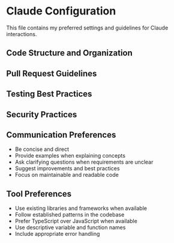 # Claude Configuration

This file contains my preferred settings and guidelines for Claude interactions.

## Code Structure and Organization
<!-- include: ../../blocks/base/code-structure.md -->

## Pull Request Guidelines  
<!-- include: ../../blocks/base/pr-guidelines.md -->

## Testing Best Practices
<!-- include: ../../blocks/base/testing-practices.md -->

## Security Practices
<!-- include: ../../blocks/base/security-practices.md -->

## Communication Preferences
- Be concise and direct
- Provide examples when explaining concepts
- Ask clarifying questions when requirements are unclear
- Suggest improvements and best practices
- Focus on maintainable and readable code

## Tool Preferences
- Use existing libraries and frameworks when available
- Follow established patterns in the codebase
- Prefer TypeScript over JavaScript when available
- Use descriptive variable and function names
- Include appropriate error handling

<!-- Language-specific includes will be added here by the install command -->
<!-- language-includes-start -->
<!-- language-includes-end -->